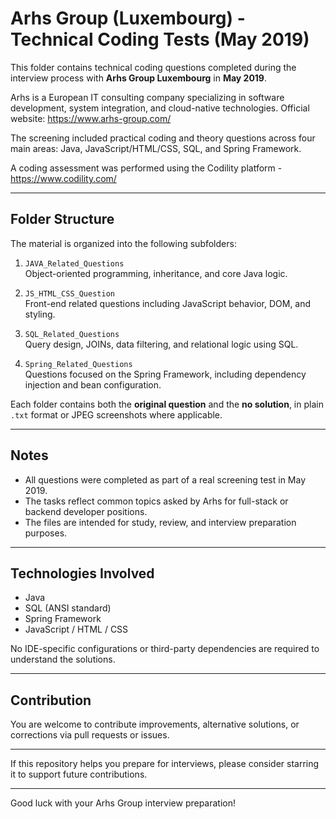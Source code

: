 # Arhs Group (Luxembourg) - Technical Coding Tests (May 2019)

This folder contains technical coding questions completed during the interview process with **Arhs Group Luxembourg** in **May 2019**.

Arhs is a European IT consulting company specializing in software development, system integration, and cloud-native technologies.
Official website: https://www.arhs-group.com/

The screening included practical coding and theory questions across four main areas: Java, JavaScript/HTML/CSS, SQL, and Spring Framework.

A coding assessment was performed using the Codility platform - https://www.codility.com/

---

## Folder Structure

The material is organized into the following subfolders:

1. `JAVA_Related_Questions`  
   Object-oriented programming, inheritance, and core Java logic.

2. `JS_HTML_CSS_Question`  
   Front-end related questions including JavaScript behavior, DOM, and styling.

3. `SQL_Related_Questions`  
   Query design, JOINs, data filtering, and relational logic using SQL.

4. `Spring_Related_Questions`  
   Questions focused on the Spring Framework, including dependency injection and bean configuration.

Each folder contains both the **original question** and the **no solution**, in plain `.txt` format or JPEG screenshots where applicable.

---

## Notes

- All questions were completed as part of a real screening test in May 2019.  
- The tasks reflect common topics asked by Arhs for full-stack or backend developer positions.  
- The files are intended for study, review, and interview preparation purposes.  

---

## Technologies Involved

- Java  
- SQL (ANSI standard)  
- Spring Framework  
- JavaScript / HTML / CSS  

No IDE-specific configurations or third-party dependencies are required to understand the solutions.

---

## Contribution

You are welcome to contribute improvements, alternative solutions, or corrections via pull requests or issues.

---

If this repository helps you prepare for interviews, please consider starring it to support future contributions.

---

Good luck with your Arhs Group interview preparation!
